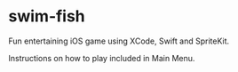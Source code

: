 # swim-fish
Fun entertaining iOS game using XCode, Swift and SpriteKit.

Instructions on how to play included in Main Menu.
